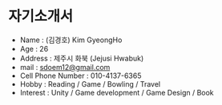 # 자기소개서

- Name : (김경호) Kim GyeongHo
- Age : 26
- Address : 제주시 화북 (Jejusi Hwabuk)
- mail : sdoem12@gmail.com
- Cell Phone Number : 010-4137-6365
- Hobby : Reading / Game / Bowling / Travel
- Interest : Unity / Game development / Game Design / Book